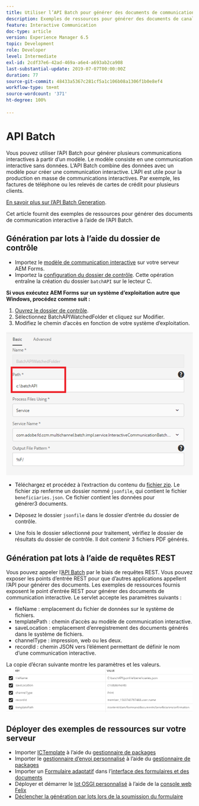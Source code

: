 ```yaml
---
title: Utiliser l’API Batch pour générer des documents de communication interactive
description: Exemples de ressources pour générer des documents de canal d’impression à l’aide de l’API Batch
feature: Interactive Communication
doc-type: article
version: Experience Manager 6.5
topic: Development
role: Developer
level: Intermediate
exl-id: 2cdf37e6-42ad-469a-a6e4-a693ab2ca908
last-substantial-update: 2019-07-07T00:00:00Z
duration: 77
source-git-commit: 48433a5367c281cf5a1c106b08a1306f1b0e8ef4
workflow-type: tm+mt
source-wordcount: '371'
ht-degree: 100%

---
```


# API Batch

Vous pouvez utiliser l’API Batch pour générer plusieurs communications interactives à partir d’un modèle. Le modèle consiste en une communication interactive sans données. L’API Batch combine des données avec un modèle pour créer une communication interactive. L’API est utile pour la production en masse de communications interactives. Par exemple, les factures de téléphone ou les relevés de cartes de crédit pour plusieurs clients.

[En savoir plus sur l’API Batch Generation](https://experienceleague.adobe.com/docs/experience-manager-65/forms/interactive-communications/generate-multiple-interactive-communication-using-batch-api.html?lang=fr).

Cet article fournit des exemples de ressources pour générer des documents de communication interactive à l’aide de l’API Batch.

## Génération par lots à l’aide du dossier de contrôle

* Importez le [modèle de communication interactive](assets/Beneficiaries-confirmation.zip) sur votre serveur AEM Forms.
* Importez la [configuration du dossier de contrôle](assets/batch-generation-api.zip). Cette opération entraîne la création du dossier `batchAPI` sur le lecteur C.

**Si vous exécutez AEM Forms sur un système d’exploitation autre que Windows, procédez comme suit :**

1. [Ouvrez le dossier de contrôle](http://localhost:4502/libs/fd/core/WatchfolderUI/content/UI.html).
2. Sélectionnez BatchAPIWatchedFolder et cliquez sur Modifier.
3. Modifiez le chemin d’accès en fonction de votre système d’exploitation.

![Chemin.](assets/watched-folder-batch-api-basic.PNG)

* Téléchargez et procédez à l’extraction du contenu du [fichier zip](assets/jsonfile.zip). Le fichier zip renferme un dossier nommé `jsonfile`, qui contient le fichier `beneficiaries.json`. Ce fichier contient les données pour générer3 documents.

* Déposez le dossier `jsonfile` dans le dossier d’entrée du dossier de contrôle.
* Une fois le dossier sélectionné pour traitement, vérifiez le dossier de résultats du dossier de contrôle. Il doit contenir 3 fichiers PDF générés.

## Génération pat lots à l’aide de requêtes REST

Vous pouvez appeler l’[API Batch](https://helpx.adobe.com/fr/experience-manager/6-5/forms/javadocs/index.html) par le biais de requêtes REST. Vous pouvez exposer les points d’entrée REST pour que d’autres applications appellent l’API pour générer des documents.
Les exemples de ressources fournis exposent le point d’entrée REST pour générer des documents de communication interactive. Le servlet accepte les paramètres suivants :

* fileName : emplacement du fichier de données sur le système de fichiers.
* templatePath : chemin d’accès au modèle de communication interactive.
* saveLocation : emplacement d’enregistrement des documents générés dans le système de fichiers.
* channelType : impression, web ou les deux.
* recordId : chemin JSON vers l’élément permettant de définir le nom d’une communication interactive.

La copie d’écran suivante montre les paramètres et les valeurs.
![Exemple de requête.](assets/generate-ic-batch-servlet.PNG)

## Déployer des exemples de ressources sur votre serveur

* Importer [ICTemplate](assets/ICTemplate.zip) à l’aide du [gestionnaire de packages](http://localhost:4502/crx/packmgr/index.jsp)
* Importer le [gestionnaire d’envoi personnalisé](assets/BatchAPICustomSubmit.zip) à l’aide du [gestionnaire de packages](http://localhost:4502/crx/packmgr/index.jsp)
* Importer un [Formulaire adaptatif](assets/BatchGenerationAPIAF.zip) dans l’[interface des formulaires et des documents](http://localhost:4502/aem/forms.html/content/dam/formsanddocuments)
* Déployer et démarrer le [lot OSGI personnalisé](assets/batchgenerationapi.batchgenerationapi.core-1.0-SNAPSHOT.jar) à l’aide de la [console web Felix](http://localhost:4502/system/console/bundles)
* [Déclencher la génération par lots lors de la soumission du formulaire](http://localhost:4502/content/dam/formsanddocuments/batchgenerationapi/jcr:content?wcmmode=disabled)

